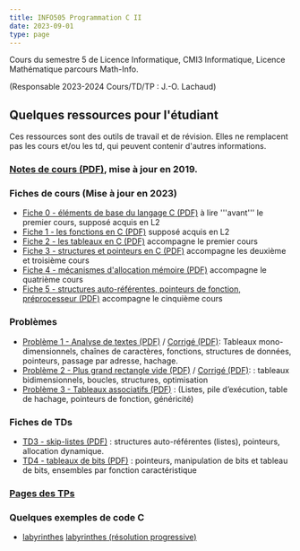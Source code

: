 ```yaml
---
title: INFO505 Programmation C II
date: 2023-09-01
type: page
---
```


Cours du semestre 5 de Licence Informatique, CMI3 Informatique, Licence Mathématique parcours Math-Info.

(Responsable 2023-2024 Cours/TD/TP : J.-O. Lachaud)

## Quelques ressources pour l'étudiant

Ces ressources sont des outils de travail et de révision. Elles ne
remplacent pas les cours et/ou les td, qui peuvent contenir d'autres
informations.

### [Notes de cours (PDF)](Cours/notes-de-cours.pdf), mise à jour en 2019.

### Fiches de cours (Mise à jour en 2023)

* [Fiche 0 - éléments de base du langage C (PDF)](Cours/fiche-0.pdf) à lire '''avant''' le premier cours, supposé acquis en L2
* [Fiche 1 - les fonctions en C (PDF)](Cours/fiche-1.pdf)  supposé acquis en L2
* [Fiche 2 - les tableaux en C (PDF)](Cours/fiche-2.pdf) accompagne le premier cours
* [Fiche 3 - structures et pointeurs en C (PDF)](Cours/fiche-3.pdf) accompagne les deuxième et troisième cours 
* [Fiche 4 - mécanismes d'allocation mémoire (PDF)](Cours/fiche-4.pdf) accompagne le quatrième cours 
* [Fiche 5 - structures auto-référentes, pointeurs de fonction, préprocesseur (PDF)](Cours/fiche-5.pdf) accompagne le cinquième cours

### Problèmes

* [Problème 1 - Analyse de textes (PDF)](Problemes/probleme-1.pdf) / [Corrigé (PDF)](Problemes/probleme-1-sol.pdf):
  Tableaux mono-dimensionnels, chaînes de caractères, fonctions,
  structures de données, pointeurs, passage par adresse, hachage.
* [Problème 2 - Plus grand rectangle vide (PDF)](Problemes/probleme-2.pdf) / [Corrigé (PDF)](Problemes/probleme-2-sol.pdf): :
  tableaux bidimensionnels, boucles, structures, optimisation
* [Problème 3 - Tableaux associatifs (PDF)](Problemes/probleme-3.pdf) : (Listes, pile d’exécution, table de hachage, pointeurs de fonction, généricité)

### Fiches de TDs

* [TD3 - skip-listes (PDF)](TDs/td-3.pdf) : structures auto-référentes (listes), pointeurs, allocation dynamique.
* [TD4 - tableaux de bits (PDF)](TDs/td-4.pdf) : pointeurs, manipulation de bits et tableau de bits, ensembles par fonction caractéristique


### [Pages des TPs](Tests/html)

### Quelques exemples de code C

* [labyrinthes](Lessons/lesson-3-a.c) [labyrinthes (résolution progressive)](Lessons/lesson-3-b.c)